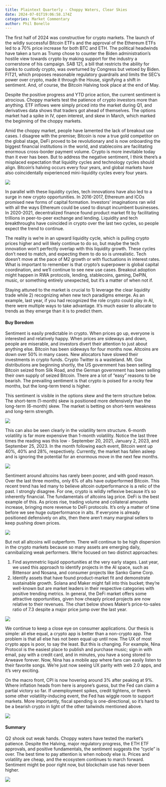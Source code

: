 ```yaml
---
title: Plaintext Quarterly - Choppy Waters, Clear Skies
date: 2024-07-01T19:06:58.174Z
categories: Market Commentary
author: Phil Bonello
---
```

The first half of 2024 was constructive for crypto markets. The launch of the wildly successful Bitcoin ETFs and the approval of the Ethereum ETFs led to a 70% price increase for both BTC and ETH. The political headwinds have taken a turn as Trump chose to counter the Biden administration’s hostile view towards crypto by making support for the industry a cornerstone of his campaign. SAB 121, a bill that restricts the ability for banks to custody crypto, was overturned by Congress but vetoed by Biden. FIT21, which proposes reasonable regulatory guardrails and limits the SEC’s power over crypto, made it through the House, signifying a shift in sentiment. And, of course, the Bitcoin Halving took place at the end of May. 

Despite the positive progress and YTD price action, the current sentiment is atrocious. Choppy markets test the patience of crypto investors more than anything. ETF inflows were simply priced into the market during Q1, and derivatives data shows that traders got ahead of themselves. The options market had a spike in IV, open interest, and skew in March, which marked the beginning of the choppy markets. 

Amid the choppy market, people have lamented the lack of breakout use cases. I disagree with the premise; Bitcoin is now a true gold competitor on the global stage, DeFi proved to be revolutionary and is now onboarding the biggest financial institutions in the world, and stablecoins are facilitating enormous cross-border payment volume. Crypto is more inevitable today than it ever has been. But to address the negative sentiment, I think there’s a misplaced expectation that liquidity cycles and technology cycles should align. Bitcoin’s halving occurs every four years, and global markets have also coincidentally experienced mini-liquidity cycles every four years. 

![](https://lh7-us.googleusercontent.com/docsz/AD_4nXdS3OoRhe2M6I0T8oWIOvXW1XAyq3gyClpqMYL_xunv47jkr0L560g-24fDrLKRnkuwYa0qajTHtxl1rYCb8goVRhfIDyTLs3pyTXJUbkozLmw3DWOA41lU6gM0bcYXrrI-Zq1KoWkROQfe4gr-8okTdD2w?key=ZGkTN2OMO3khfvc1xkGLpQ)

In parallel with these liquidity cycles, tech innovations have also led to a surge in new crypto opportunities. In 2016-2017, Ethereum and ICOs promised new forms of capital formation. Investors’ imaginations ran wild with all the ways Ethereum could be used to disrupt incumbent businesses. In 2020-2021, decentralized finance found product market fit by facilitating trillions in peer-to-peer exchange and lending. Liquidity and tech breakthroughs have coincided in crypto over the last two cycles, so people expect the trend to continue.

The reality is we’re in an upward liquidity cycle, which is pulling crypto prices higher and will likely continue to do so, but maybe the tech innovation won’t perfectly overlap with this liquidity growth. These cycles don’t need to match, and expecting them to do so is unrealistic. Tech doesn’t move at the pace of M2 growth or with fluctuations in interest rates. What is important to remember is that crypto’s superpower is global capital coordination, and we’ll continue to see new use cases. Breakout adoption might happen in RWA protocols, lending, stablecoins, gaming, DePIN, music, or something entirely unexpected, but it’s a matter of when not if. 

Staying attuned to the market is crucial to 1) leverage the clear liquidity trade while 2) recognizing when new tech paradigms emerge. As an example, last year, if you had recognized the role crypto could play in AI, there were multiple ways to take advantage. It’s much easier to allocate to trends as they emerge than it is to predict them. 

#### B﻿uy Boredom

Sentiment is easily predictable in crypto. When prices go up, everyone is interested and relatively happy. When prices are sideways and down, people are miserable, and investors divert their attention to just about anything else. Bitcoin has been sideways for four months now. Altcoins are down over 50% in many cases. New allocators have slowed their investments in crypto funds. Crypto Twitter is a wasteland. Mt. Gox distributions are beginning shortly, the US government has been selling Bitcoin seized from Silk Road, and the German government has been selling their own supply of seized Bitcoin. There are a lot of “easy” reasons to be bearish. The prevailing sentiment is that crypto is poised for a rocky few months, but the long-term trend is higher. 

This sentiment is visible in the options skew and the term structure below. The short-term (1-month) skew is positioned more defensively than the long-term (6-month) skew. The market is betting on short-term weakness and long-term strength.

![](https://lh7-us.googleusercontent.com/docsz/AD_4nXcM-Jkt58XuOY57A8aQsBBCHj7OBAH01ZHeyY3feQk6sTwy0Hpq3LUIbfmuVVffXOPAa9tFDkPaGHf65BxAhya4fyP7q9OVru0RPRgt-o-iXN3U8kRCgcE5PmYdD6G1Tz7crp0zVdWDjOCSVqgkSVy7pjzf?key=ZGkTN2OMO3khfvc1xkGLpQ)

This can also be seen clearly in the volatility term structure. 6-month volatility is far more expensive than 1-month volatility. Notice the last three times the reading was this low - September 20, 2021, January 2, 2023, and September 25, 2023. In the month following each event, Bitcoin went up 40%, 40% and 28%, respectively. Currently, the market has fallen asleep and is ignoring the potential for an enormous move in the next few months. 

![](https://lh7-us.googleusercontent.com/docsz/AD_4nXdprnxPJPP4SPCCMWAj6dXD_c1YiCZJ_4P1jw5WTYxN1vIg7RmOk7LXk80VCNsLjoCQ9yE-ZFsNlC0mQb2NYysq1EHrJvJ20VmdJCERb7GHH9F12DvnJx9g7d5QPiFErdi9Xbscd0T8RTBlxkNRdsO5-WED?key=ZGkTN2OMO3khfvc1xkGLpQ)

Sentiment around altcoins has rarely been poorer, and with good reason. Over the last three months, only 6% of alts have outperformed Bitcoin. This recent trend has led many to believe altcoin outperformance is a relic of the past. I strongly disagree. For one, crypto is wildly reflexive because it’s so inherently financial. The fundamentals of altcoins lag price. DeFi is the best example of this. As prices rise, trading volume and collateral amounts increase, bringing more revenue to DeFi protocols. It’s only a matter of time before we see huge outperformance in alts. If everyone is already positioned defensively on alts, then there aren’t many marginal sellers to keep pushing down prices. 

![](https://lh7-us.googleusercontent.com/docsz/AD_4nXccAnO8-Ed3J8dhU-I5l-1x9OLbPJ4a1iis2iyMM4WpmHRg8Ej7VCMv9hsSljCO1yIIRA8WqK00cEbCUDKa0MO2kz5dXtNwZZtcIURMRL-Qu6oR6QlWuj5y-8ctOVQl3zfgQIoqfBPdGK5Vxbmpl7WiT58A?key=ZGkTN2OMO3khfvc1xkGLpQ)

But not all altcoins will outperform. There will continue to be high dispersion in the crypto markets because so many assets are emerging daily, cannibalizing weak performers. We’re focused on two distinct approaches:

1. Find asymmetric liquid opportunities at the very early stages. Last year, we used this approach to identify projects in the AI space, such as Bittensor and Nosana, and consumer projects like Sanko Game Corp. 
2. Identify assets that have found product-market fit and demonstrate sustainable growth. Solana and Maker might fall into this bucket; they’re well-known but are market leaders in their respective categories with positive trending metrics. In general, the DeFi market offers some attractive opportunities, given how cheaply priced projects are now relative to their revenues. The chart below shows Maker’s price-to-sales ratio of 7.3 despite a major price jump over the last year.

![](https://lh7-us.googleusercontent.com/docsz/AD_4nXdLz6pjDFDl0RB4zStOg7-b9B58v3kJO5g_zygxyUhZjUfgaIWZObikRxji1Zt9VcQtp3YGgQtmBCjTlwuuJlG7Y42YGYfeQjkgTqoneQy-eynAOQS1vXNijsnM36SHESZa5q-8x_ukZkTVMF4JxVzvMPgD?key=ZGkTN2OMO3khfvc1xkGLpQ)

We continue to keep a close eye on consumer applications. Our thesis is simple: all else equal, a crypto app is better than a non-crypto app. The problem is that all else has not been equal up until now. The UX of most crypto apps is poor, to say the least. But this is changing. For example, Nina Protocol is the easiest place to publish and purchase music; sign in with email, pay with a credit card, and in minutes, you have a song stored to Arweave forever. Now, Nina has a mobile app where fans can easily listen to their favorite songs. We’re just now seeing UX parity with web 2.0 apps, and it’s very exciting. 

On the macro front, CPI is now hovering around 3% after peaking at 9%. Where inflation heads from here is anyone’s guess, but the Fed can claim a partial victory so far. If unemployment spikes, credit tightens, or there’s some other volatility-inducing event, the Fed has wiggle room to support markets. More importantly, fiscal spending is one-directional, so it’s hard to be a bearish crypto in light of the other tailwinds mentioned above. 

![](https://lh7-us.googleusercontent.com/docsz/AD_4nXeCyWbaUtZuSd_37nP-h-Qcl587fMtaLpqYIhHl_naRL3Mpn5Tv-svu95om2a7ZcS755KXLeCuHL5Y5FkXrrYFvDMW0No7PliclmD7TS-3HlirKXZQYsyVNSnyXwclWl7r5HI30CG2IIsSpw4YMRM-1E8o?key=ZGkTN2OMO3khfvc1xkGLpQ)

#### Summary

Q2 shook out weak hands. Choppy waters have tested the market’s patience. Despite the Halving, major regulatory progress, the ETH ETF approvals, and positive fundamentals, the sentiment suggests the “cycle” is over. The best time to pay attention is when nobody else is. Prices and volatility are cheap, and the ecosystem continues to march forward. Sentiment might be poor right now, but blockchain use has never been higher. 

![](https://lh7-us.googleusercontent.com/docsz/AD_4nXelBo97FIB6QNmVpZyvs_Z7LQX24gU1qTg2tIAsmQynFjdy-tGMplWnVC5j3DQfou8TJuoNiJliOfmF8WxWPW7rSad6Y65sGcwjpNpuHA8sIcnv14ktPF3OX_iZU1WRg0OyDsonVBpMdPneD6mknLKS72bI?key=ZGkTN2OMO3khfvc1xkGLpQ)